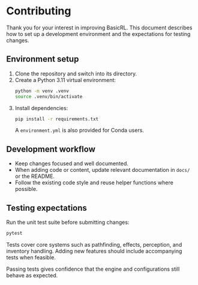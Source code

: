 # Contributing

Thank you for your interest in improving BasicRL.  This document describes how to set up a development environment and the expectations for testing changes.

## Environment setup

1. Clone the repository and switch into its directory.
2. Create a Python 3.11 virtual environment:
   ```bash
   python -m venv .venv
   source .venv/bin/activate
   ```
3. Install dependencies:
   ```bash
   pip install -r requirements.txt
   ```
   A `environment.yml` is also provided for Conda users.

## Development workflow

- Keep changes focused and well documented.
- When adding code or content, update relevant documentation in `docs/` or the README.
- Follow the existing code style and reuse helper functions where possible.

## Testing expectations

Run the unit test suite before submitting changes:

```bash
pytest
```

Tests cover core systems such as pathfinding, effects, perception, and inventory handling.  Adding new features should include accompanying tests when feasible.

Passing tests gives confidence that the engine and configurations still behave as expected.
